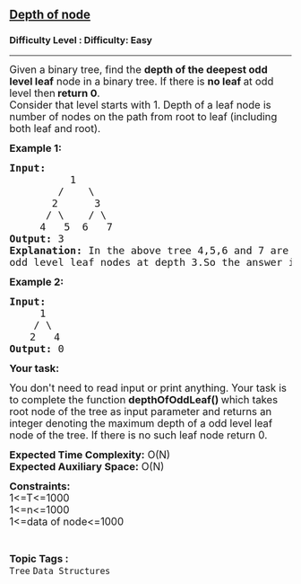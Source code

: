 <h2><a href="https://www.geeksforgeeks.org/problems/depth-of-node/1?page=2&category=Tree&difficulty=Basic,Easy,Medium&sortBy=difficulty">Depth of node</a></h2><h3>Difficulty Level : Difficulty: Easy</h3><hr><div class="problems_problem_content__Xm_eO"><p><span style="font-size:18px">Given a binary tree, find&nbsp;the <strong>depth of the deepest odd level leaf</strong> node in a binary tree. If there is <strong>no leaf </strong>at odd level then<strong> return 0</strong>.<br>
Consider that level starts with 1.&nbsp;Depth of a leaf node is number of nodes on the path from root to leaf (including both leaf and root).</span></p>

<p><strong><span style="font-size:18px">Example 1:</span></strong></p>

<pre><strong><span style="font-size:18px">Input: </span></strong><span style="font-size:18px">
&nbsp;         1
&nbsp;       /    \
&nbsp;      2      3
&nbsp;     / \    / \
&nbsp;    4   5  6   7</span>
<strong><span style="font-size:18px">Output: </span></strong><span style="font-size:18px">3</span>
<span style="font-size:18px"><strong>Explanation: </strong>In the above tree 4,5,6 and 7 are</span>
<span style="font-size:18px">odd level leaf nodes at depth 3.So the answer is 3.</span>
</pre>

<p><span style="font-size:18px"><strong>Example 2:</strong></span></p>

<pre><strong><span style="font-size:18px">Input: </span></strong><span style="font-size:18px">
     1
    / \</span>
   <span style="font-size:18px"> 2   4</span>
<span style="font-size:18px"><strong>Output:</strong> 0</span>
</pre>

<p><strong><span style="font-size:18px">Your task:</span></strong></p>

<p><span style="font-size:18px">You don't need to read input or print anything. Your task is to complete the function&nbsp;<strong>depthOfOddLeaf</strong></span><span style="font-size:18px"><strong>()&nbsp;</strong>which takes root node of the tree as input parameter and returns an integer denoting the maximum depth of a odd level&nbsp;leaf node of the tree. If there is no such leaf node return 0.</span></p>

<p><span style="font-size:18px"><strong>Expected Time Complexity:</strong>&nbsp;O(N)<br>
<strong>Expected Auxiliary Space:</strong>&nbsp;O(N)</span></p>

<p><span style="font-size:18px"><strong>Constraints:</strong><br>
1&lt;=T&lt;=1000<br>
1&lt;=n&lt;=1000<br>
1&lt;=data of node&lt;=1000</span></p>
</div><br><p><span style=font-size:18px><strong>Topic Tags : </strong><br><code>Tree</code>&nbsp;<code>Data Structures</code>&nbsp;